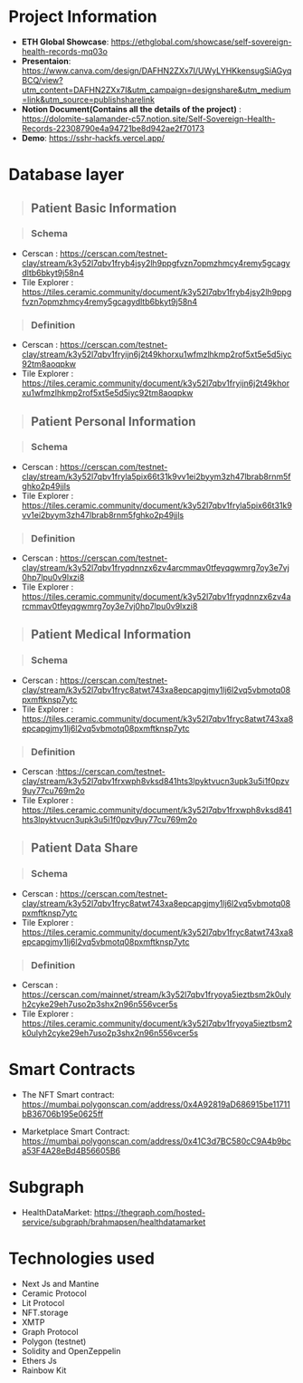 # Project Information

- **ETH Global Showcase**: https://ethglobal.com/showcase/self-sovereign-health-records-mq03o
- **Presentaion**: https://www.canva.com/design/DAFHN2ZXx7I/UWyLYHKkensugSiAGyqBCQ/view?utm_content=DAFHN2ZXx7I&utm_campaign=designshare&utm_medium=link&utm_source=publishsharelink
- **Notion Document(Contains all the details of the project)** : https://dolomite-salamander-c57.notion.site/Self-Sovereign-Health-Records-22308790e4a94721be8d942ae2f70173
- **Demo**: https://sshr-hackfs.vercel.app/

# Database layer

> ## Patient Basic Information

> ### Schema

- Cerscan : https://cerscan.com/testnet-clay/stream/k3y52l7qbv1fryb4jsy2lh9ppgfvzn7opmzhmcy4remy5gcagydltb6bkyt9j58n4
- Tile Explorer : https://tiles.ceramic.community/document/k3y52l7qbv1fryb4jsy2lh9ppgfvzn7opmzhmcy4remy5gcagydltb6bkyt9j58n4

> ### Definition

- Cerscan : https://cerscan.com/testnet-clay/stream/k3y52l7qbv1fryijn6j2t49khorxu1wfmzlhkmp2rof5xt5e5d5iyc92tm8aoqpkw
- Tile Explorer : https://tiles.ceramic.community/document/k3y52l7qbv1fryijn6j2t49khorxu1wfmzlhkmp2rof5xt5e5d5iyc92tm8aoqpkw

> ## Patient Personal Information

> ### Schema

- Cerscan : https://cerscan.com/testnet-clay/stream/k3y52l7qbv1fryla5pix66t31k9vv1ei2byym3zh47lbrab8rnm5fghko2p49jjls
- Tile Explorer : https://tiles.ceramic.community/document/k3y52l7qbv1fryla5pix66t31k9vv1ei2byym3zh47lbrab8rnm5fghko2p49jjls

> ### Definition

- Cerscan : https://cerscan.com/testnet-clay/stream/k3y52l7qbv1fryqdnnzx6zv4arcmmav0tfeyqgwmrg7oy3e7vj0hp7lpu0v9lxzi8
- Tile Explorer : https://tiles.ceramic.community/document/k3y52l7qbv1fryqdnnzx6zv4arcmmav0tfeyqgwmrg7oy3e7vj0hp7lpu0v9lxzi8

> ## Patient Medical Information

> ### Schema

- Cerscan : https://cerscan.com/testnet-clay/stream/k3y52l7qbv1fryc8atwt743xa8epcapgjmy1lj6l2vq5vbmotq08pxmftknsp7ytc
- Tile Explorer : https://tiles.ceramic.community/document/k3y52l7qbv1fryc8atwt743xa8epcapgjmy1lj6l2vq5vbmotq08pxmftknsp7ytc

> ### Definition

- Cerscan :https://cerscan.com/testnet-clay/stream/k3y52l7qbv1frxwph8vksd841hts3lpyktvucn3upk3u5i1f0pzv9uy77cu769m2o
- Tile Explorer : https://tiles.ceramic.community/document/k3y52l7qbv1frxwph8vksd841hts3lpyktvucn3upk3u5i1f0pzv9uy77cu769m2o

> ## Patient Data Share

> ### Schema

- Cerscan : https://cerscan.com/testnet-clay/stream/k3y52l7qbv1fryc8atwt743xa8epcapgjmy1lj6l2vq5vbmotq08pxmftknsp7ytc
- Tile Explorer : https://tiles.ceramic.community/document/k3y52l7qbv1fryc8atwt743xa8epcapgjmy1lj6l2vq5vbmotq08pxmftknsp7ytc

> ### Definition

- Cerscan : https://cerscan.com/mainnet/stream/k3y52l7qbv1fryoya5ieztbsm2k0ulyh2cyke29eh7uso2p3shx2n96n556vcer5s
- Tile Explorer : https://tiles.ceramic.community/document/k3y52l7qbv1fryoya5ieztbsm2k0ulyh2cyke29eh7uso2p3shx2n96n556vcer5s

# Smart Contracts

- The NFT Smart contract: https://mumbai.polygonscan.com/address/0x4A92819aD686915be11711bB36706b195e0625ff

- Marketplace Smart Contract: https://mumbai.polygonscan.com/address/0x41C3d7BC580cC9A4b9bca53F4A28eBd4B56605B6

# Subgraph

- HealthDataMarket: https://thegraph.com/hosted-service/subgraph/brahmapsen/healthdatamarket

# Technologies used

- Next Js and Mantine
- Ceramic Protocol
- Lit Protocol
- NFT.storage
- XMTP
- Graph Protocol
- Polygon (testnet)
- Solidity and OpenZeppelin
- Ethers Js
- Rainbow Kit
